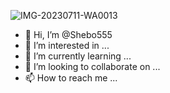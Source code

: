 ![IMG-20230711-WA0013](https://github.com/Shebo555/Shebo555/assets/139658430/ea5e826e-f552-4ed0-a482-cd2cc9d5f8da)
- 👋 Hi, I’m @Shebo555
- 👀 I’m interested in ...
- 🌱 I’m currently learning ...
- 💞️ I’m looking to collaborate on ...
- 📫 How to reach me ...

<!---
Shebo555/Shebo555 is a ✨ special ✨ repository because its `README.md` (this file) appears on your GitHub profile.
You can click the Preview link to take a look at your changes.
--->
